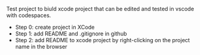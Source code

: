 Test project to biuld xcode project that can be edited and tested in vscode with codespaces.

- Step 0:  create project in XCode
- Step 1:  add README and .gitignore in github
- Step 2:  add README to xcode project by right-clicking on the project name in the browser
